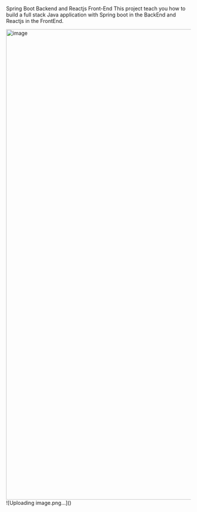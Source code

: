 Spring Boot Backend and Reactjs Front-End
This project teach you how to build a full stack Java application with Spring boot in the BackEnd and Reactjs in the FrontEnd.

<img width="1279" alt="image" src="https://github.com/AtalibAgAlmousleck/full-stack-spring-boot-react-backend/assets/87047616/14af2174-2da4-4964-bb12-82b1f89c4a48">
![Uploading image.png…]()
